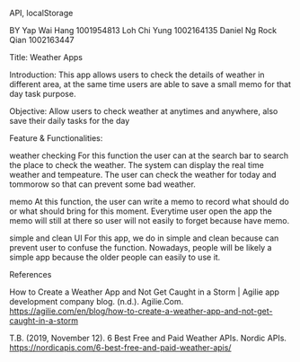 API, localStorage

BY Yap Wai Hang 1001954813 Loh Chi Yung 1002164135 Daniel Ng Rock Qian 1002163447

Title: Weather Apps

Introduction: This app allows users to check the details of weather in different area, at the same time users are able to save a small memo for that day task purpose.

Objective: Allow users to check weather at anytimes and anywhere, also save their daily tasks for the day

Feature & Functionalities:

weather checking For this function the user can at the search bar to search the place to check the weather. The system can display the real time weather and tempeature. The user can check the weather for today and tommorow so that can prevent some bad weather.

memo At this function, the user can write a memo to record what should do or what should bring for this moment. Everytime user open the app the memo will still at there so user will not easily to forget because have memo.

simple and clean UI For this app, we do in simple and clean because can prevent user to confuse the function. Nowadays, people will be likely a simple app because the older people can easily to use it.

References

How to Create a Weather App and Not Get Caught in a Storm | Agilie app development company blog. (n.d.). Agilie.Com. https://agilie.com/en/blog/how-to-create-a-weather-app-and-not-get-caught-in-a-storm

T.B. (2019, November 12). 6 Best Free and Paid Weather APIs. Nordic APIs. https://nordicapis.com/6-best-free-and-paid-weather-apis/
